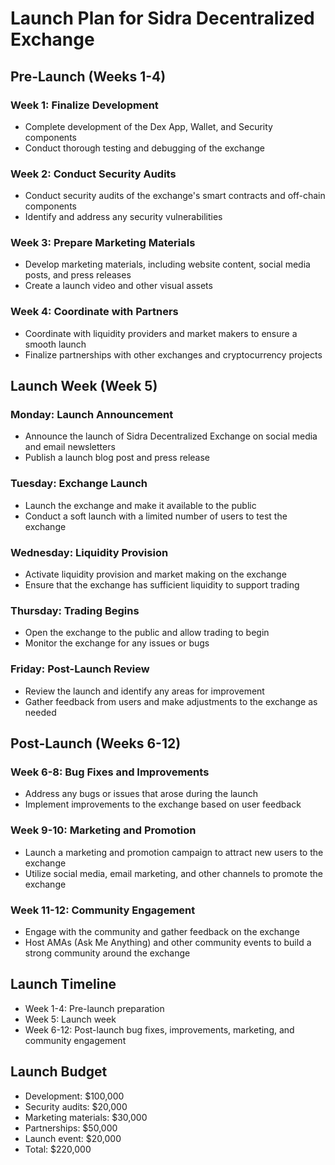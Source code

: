 # Launch Plan for Sidra Decentralized Exchange

## Pre-Launch (Weeks 1-4)

### Week 1: Finalize Development

* Complete development of the Dex App, Wallet, and Security components
* Conduct thorough testing and debugging of the exchange

### Week 2: Conduct Security Audits

* Conduct security audits of the exchange's smart contracts and off-chain components
* Identify and address any security vulnerabilities

### Week 3: Prepare Marketing Materials

* Develop marketing materials, including website content, social media posts, and press releases
* Create a launch video and other visual assets

### Week 4: Coordinate with Partners

* Coordinate with liquidity providers and market makers to ensure a smooth launch
* Finalize partnerships with other exchanges and cryptocurrency projects

## Launch Week (Week 5)

### Monday: Launch Announcement

* Announce the launch of Sidra Decentralized Exchange on social media and email newsletters
* Publish a launch blog post and press release

### Tuesday: Exchange Launch

* Launch the exchange and make it available to the public
* Conduct a soft launch with a limited number of users to test the exchange

### Wednesday: Liquidity Provision

* Activate liquidity provision and market making on the exchange
* Ensure that the exchange has sufficient liquidity to support trading

### Thursday: Trading Begins

* Open the exchange to the public and allow trading to begin
* Monitor the exchange for any issues or bugs

### Friday: Post-Launch Review

* Review the launch and identify any areas for improvement
* Gather feedback from users and make adjustments to the exchange as needed

## Post-Launch (Weeks 6-12)

### Week 6-8: Bug Fixes and Improvements

* Address any bugs or issues that arose during the launch
* Implement improvements to the exchange based on user feedback

### Week 9-10: Marketing and Promotion

* Launch a marketing and promotion campaign to attract new users to the exchange
* Utilize social media, email marketing, and other channels to promote the exchange

### Week 11-12: Community Engagement

* Engage with the community and gather feedback on the exchange
* Host AMAs (Ask Me Anything) and other community events to build a strong community around the exchange

## Launch Timeline

* Week 1-4: Pre-launch preparation
* Week 5: Launch week
* Week 6-12: Post-launch bug fixes, improvements, marketing, and community engagement

## Launch Budget

* Development: $100,000
* Security audits: $20,000
* Marketing materials: $30,000
* Partnerships: $50,000
* Launch event: $20,000
* Total: $220,000

